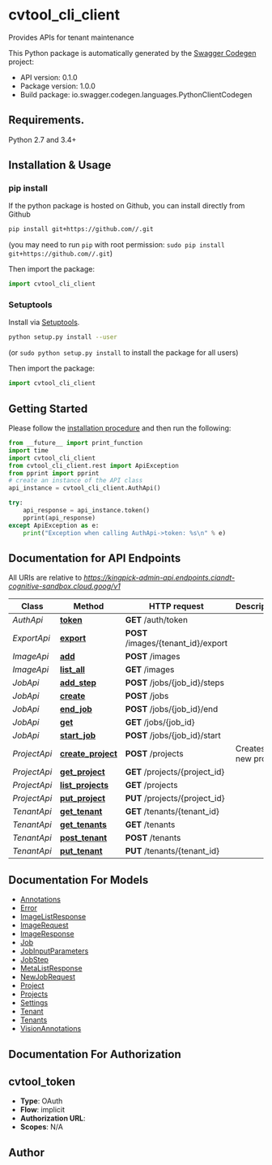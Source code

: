 # cvtool_cli_client
Provides APIs for tenant maintenance

This Python package is automatically generated by the [Swagger Codegen](https://github.com/swagger-api/swagger-codegen) project:

- API version: 0.1.0
- Package version: 1.0.0
- Build package: io.swagger.codegen.languages.PythonClientCodegen

## Requirements.

Python 2.7 and 3.4+

## Installation & Usage
### pip install

If the python package is hosted on Github, you can install directly from Github

```sh
pip install git+https://github.com//.git
```
(you may need to run `pip` with root permission: `sudo pip install git+https://github.com//.git`)

Then import the package:
```python
import cvtool_cli_client 
```

### Setuptools

Install via [Setuptools](http://pypi.python.org/pypi/setuptools).

```sh
python setup.py install --user
```
(or `sudo python setup.py install` to install the package for all users)

Then import the package:
```python
import cvtool_cli_client
```

## Getting Started

Please follow the [installation procedure](#installation--usage) and then run the following:

```python
from __future__ import print_function
import time
import cvtool_cli_client
from cvtool_cli_client.rest import ApiException
from pprint import pprint
# create an instance of the API class
api_instance = cvtool_cli_client.AuthApi()

try:
    api_response = api_instance.token()
    pprint(api_response)
except ApiException as e:
    print("Exception when calling AuthApi->token: %s\n" % e)

```

## Documentation for API Endpoints

All URIs are relative to *https://kingpick-admin-api.endpoints.ciandt-cognitive-sandbox.cloud.goog/v1*

Class | Method | HTTP request | Description
------------ | ------------- | ------------- | -------------
*AuthApi* | [**token**](docs/AuthApi.md#token) | **GET** /auth/token | 
*ExportApi* | [**export**](docs/ExportApi.md#export) | **POST** /images/{tenant_id}/export | 
*ImageApi* | [**add**](docs/ImageApi.md#add) | **POST** /images | 
*ImageApi* | [**list_all**](docs/ImageApi.md#list_all) | **GET** /images | 
*JobApi* | [**add_step**](docs/JobApi.md#add_step) | **POST** /jobs/{job_id}/steps | 
*JobApi* | [**create**](docs/JobApi.md#create) | **POST** /jobs | 
*JobApi* | [**end_job**](docs/JobApi.md#end_job) | **POST** /jobs/{job_id}/end | 
*JobApi* | [**get**](docs/JobApi.md#get) | **GET** /jobs/{job_id} | 
*JobApi* | [**start_job**](docs/JobApi.md#start_job) | **POST** /jobs/{job_id}/start | 
*ProjectApi* | [**create_project**](docs/ProjectApi.md#create_project) | **POST** /projects | Creates a new project
*ProjectApi* | [**get_project**](docs/ProjectApi.md#get_project) | **GET** /projects/{project_id} | 
*ProjectApi* | [**list_projects**](docs/ProjectApi.md#list_projects) | **GET** /projects | 
*ProjectApi* | [**put_project**](docs/ProjectApi.md#put_project) | **PUT** /projects/{project_id} | 
*TenantApi* | [**get_tenant**](docs/TenantApi.md#get_tenant) | **GET** /tenants/{tenant_id} | 
*TenantApi* | [**get_tenants**](docs/TenantApi.md#get_tenants) | **GET** /tenants | 
*TenantApi* | [**post_tenant**](docs/TenantApi.md#post_tenant) | **POST** /tenants | 
*TenantApi* | [**put_tenant**](docs/TenantApi.md#put_tenant) | **PUT** /tenants/{tenant_id} | 


## Documentation For Models

 - [Annotations](docs/Annotations.md)
 - [Error](docs/Error.md)
 - [ImageListResponse](docs/ImageListResponse.md)
 - [ImageRequest](docs/ImageRequest.md)
 - [ImageResponse](docs/ImageResponse.md)
 - [Job](docs/Job.md)
 - [JobInputParameters](docs/JobInputParameters.md)
 - [JobStep](docs/JobStep.md)
 - [MetaListResponse](docs/MetaListResponse.md)
 - [NewJobRequest](docs/NewJobRequest.md)
 - [Project](docs/Project.md)
 - [Projects](docs/Projects.md)
 - [Settings](docs/Settings.md)
 - [Tenant](docs/Tenant.md)
 - [Tenants](docs/Tenants.md)
 - [VisionAnnotations](docs/VisionAnnotations.md)


## Documentation For Authorization


## cvtool_token

- **Type**: OAuth
- **Flow**: implicit
- **Authorization URL**: 
- **Scopes**: N/A


## Author



